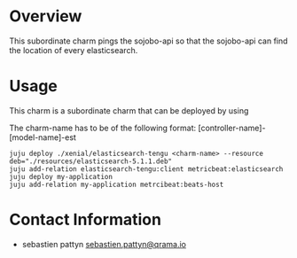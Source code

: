 # Overview
This subordinate charm pings the sojobo-api so that the sojobo-api can find
the location of every elasticsearch.

# Usage

This charm is a subordinate charm that can be deployed by using

The charm-name has to be of the following format: [controller-name]-[model-name]-est

    juju deploy ./xenial/elasticsearch-tengu <charm-name> --resource deb="./resources/elasticsearch-5.1.1.deb"
    juju add-relation elasticsearch-tengu:client metricbeat:elasticsearch
    juju deploy my-application
    juju add-relation my-application metrcibeat:beats-host


# Contact Information

- sebastien pattyn <sebastien.pattyn@qrama.io>
